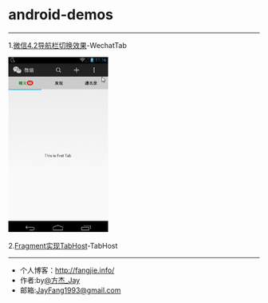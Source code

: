 # android-demos
----------

1.[微信4.2导航栏切换效果](https://github.com/JayFang1993/android-demos/tree/master/WechatTab)-WechatTab

<img src="/WechatTab/demo.gif" width="200" height="350"/>

2.[Fragment实现TabHost](https://github.com/JayFang1993/AndroidUtil/tree/master/TabHost)-TabHost






----------
* 个人博客：http://fangjie.info/
* 作者:by[@方杰_Jay](http://weibo.com/ncuitstudent) 
* 邮箱:JayFang1993@gmail.com